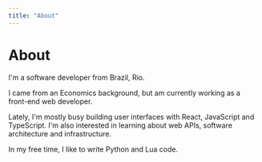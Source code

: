 ```yaml
---
title: "About"
---
```


# About

I'm a software developer from Brazil, Rio.

I came from an Economics background, but am currently working as a front-end web
developer.

Lately, I'm mostly busy building user interfaces with React, JavaScript and
TypeScript. I'm also interested in learning about web APIs, software
architecture and infrastructure.

In my free time, I like to write Python and Lua code.
